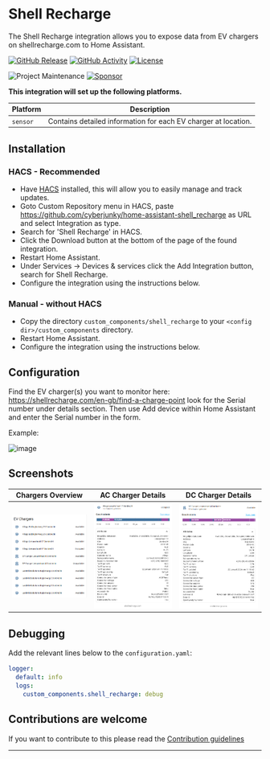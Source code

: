# Shell Recharge

The Shell Recharge integration allows you to expose data from EV chargers on shellrecharge.com to Home Assistant.

[![GitHub Release][releases-shield]][releases]
[![GitHub Activity][commits-shield]][commits]
[![License][license-shield]](LICENSE)

![Project Maintenance][maintenance-shield]
[![Sponsor][sponsor-shield]][sponsor]

**This integration will set up the following platforms.**

| Platform | Description                                                    |
| -------- | -------------------------------------------------------------- |
| `sensor` | Contains detailed information for each EV charger at location. |

## Installation

### HACS - Recommended

- Have [HACS](https://hacs.xyz) installed, this will allow you to easily manage and track updates.
- Goto Custom Repository menu in HACS, paste https://github.com/cyberjunky/home-assistant-shell_recharge as URL and select Integration as type.
- Search for 'Shell Recharge' in HACS.
- Click the Download button at the bottom of the page of the found integration.
- Restart Home Assistant.
- Under Services -> Devices & services click the Add Integration button, search for Shell Recharge.
- Configure the integration using the instructions below.

### Manual - without HACS

- Copy the directory `custom_components/shell_recharge` to your `<config dir>/custom_components` directory.
- Restart Home Assistant.
- Configure the integration using the instructions below.

## Configuration

Find the EV charger(s) you want to monitor here: https://shellrecharge.com/en-gb/find-a-charge-point look for the Serial number under details section.
Then use Add device within Home Assistant and enter the Serial number in the form.

Example:

<img width="299" alt="image" src="https://github.com/user-attachments/assets/4a6ecb02-2853-4455-90ec-8d4f41eb8b61" />

## Screenshots

| Chargers Overview                              | AC Charger Details                             | DC Charger Details                                |
| ---------------------------------------------- | ---------------------------------------------- | ------------------------------------------------- |
| ![Chargers Overview](screenshots/overview.png) | ![AC Charger Details](screenshots/details.png) | ![DC Charger Details](screenshots/details_dc.png) |

## Debugging

Add the relevant lines below to the `configuration.yaml`:

```yaml
logger:
  default: info
  logs:
    custom_components.shell_recharge: debug
```

<!---->

## Contributions are welcome

If you want to contribute to this please read the [Contribution guidelines](CONTRIBUTING.md)

---

[commits-shield]: https://img.shields.io/github/commit-activity/y/cyberjunky/home-assistant-shell_recharge.svg?style=for-the-badge
[commits]: https://github.com/cyberjunky/home-assistant-shell_recharge/commits/main
[license-shield]: https://img.shields.io/github/license/cyberjunky/home-assistant-shell_recharge.svg?style=for-the-badge
[maintenance-shield]: https://img.shields.io/badge/maintainer-%40cyberjunky-blue.svg?style=for-the-badge
[releases-shield]: https://img.shields.io/github/release/cyberjunky/home-assistant-shell_recharge.svg?style=for-the-badge
[releases]: https://github.com/cyberjunky/home-assistant-shell_recharge/releases
[sponsor-shield]: https://img.shields.io/static/v1?label=Sponsor&message=%E2%9D%A4&logo=GitHub&color=%23fe8e86
[sponsor]: https://github.com/sponsors/cyberjunky
